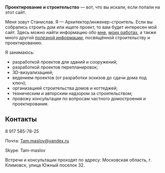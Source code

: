 **Проектирование и строительство** — вот, что вы искали, если попали на этот сайт.

Меня зовут Станислав. Я — Архитектор/инженер-строитель.
Если вы собрались строить дом или ищете проект, то вам будет интересен мой сайт.
Здесь можно найти информацию обо [мне](about/), [моих работах](portfolio/), а также много другой [полезной информации](articles/), посвящённой строительству и проектированию.

Я занимаюсь:

* разработкой проектов для зданий и сооружений;
* разработкой проектов перепланировок;
* 3D-визуализацией;
* ведением проектов (от разработки эскизов до сдачи дома под ключ);
* организацией строительства домов и коттеджей;
* техническим и авторским надзором за строительством;
* провожу консультации по вопросам частного домостроения и проектирования.

## Контакты

<i class="fa fa-mobile"></i> 8 917 585-78-25

Почта: Tam.maslov@yandex.ru

Skype: Tam-maslov

Встречи и консультации проходят по адресу: Московская область, г. Климовск, улица Южный поселок 32.

<div class="map map_type_js i-bem" data-bem='{ "map": { "points": [[55.367315, 37.537928]] } }'></div>
